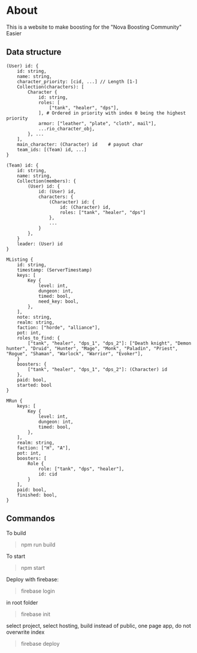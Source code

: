 # About

This is a website to make boosting for the "Nova Boosting Community" Easier

## Data structure

```
(User) id: {
    id: string,
    name: string,
    character_priority: [cid, ...] // Length [1-]
    Collection(characters): [
        Character {
            id: string,
            roles: [
                ["tank", "healer", "dps"],
            ], # Ordered in priority with index 0 being the highest priority
            armor: ["leather", "plate", "cloth", mail"],
            ...rio_character_obj,
        }, ...
    ],
    main_character: (Character) id    # payout char
    team_ids: [(Team) id, ...]
}

(Team) id: {
    id: string,
    name: string,
    Collection(members): {
        (User) id: {
            id: (User) id,
            characters: {
                (Character) id: {
                    id: (Character) id,
                    roles: ["tank", "healer", "dps"]
                },
                ...
            }
        },
    }
    leader: (User) id
}

MListing {
    id: string,
    timestamp: (ServerTimestamp)
    keys: [
        Key {
            level: int,
            dungeon: int,
            timed: bool,
            need_key: bool,
        },
    ],
    note: string,
    realm: string,
    faction: ["horde", "alliance"],
    pot: int,
    roles_to_find: {
        ["tank", "healer", "dps_1", "dps_2"]: ["Death knight", "Demon hunter", "Druid", "Hunter", "Mage", "Monk", "Paladin", "Priest", "Rogue", "Shaman", "Warlock", "Warrior", "Evoker"],
    }
    boosters: {
        ["tank", "healer", "dps_1", "dps_2"]: (Character) id
    },
    paid: bool,
    started: bool
}

MRun {
    keys: [
        Key {
            level: int,
            dungeon: int,
            timed: bool,
        },
    ],
    realm: string,
    faction: ["H", "A"],
    pot: int,
    boosters: [
        Role {
            role: ["tank", "dps", "healer"],
            id: cid
        }
    ],
    paid: bool,
    finished: bool,
}
```

## Commandos

To build

> npm run build

To start

> npm start

Deploy with firebase:

> firebase login

in root folder

> firebase init

select project, select hosting, build instead of public, one page app, do not overwrite index

> firebase deploy
